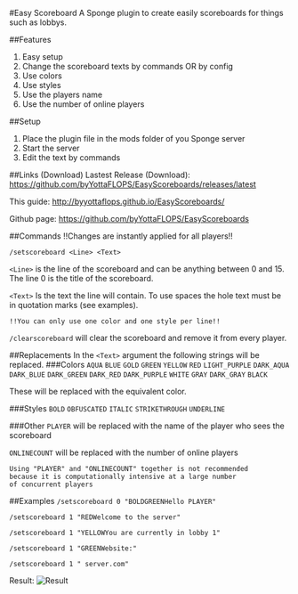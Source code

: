 #Easy Scoreboard
A Sponge plugin to create easily scoreboards
for things such as lobbys.

##Features
1. Easy setup
2. Change the scoreboard texts by commands OR by config
3. Use colors
4. Use styles
5. Use the players name
6. Use the number of online players

##Setup
1. Place the plugin file in the mods folder
of you Sponge server
2. Start the server
3. Edit the text by commands

##Links (Download)
Lastest Release (Download): https://github.com/byYottaFLOPS/EasyScoreboards/releases/latest

This guide: http://byyottaflops.github.io/EasyScoreboards/

Github page: https://github.com/byYottaFLOPS/EasyScoreboards

##Commands
    !!Changes are instantly applied for all players!!

`/setscoreboard <Line> <Text>`

`<Line>` is the line of the scoreboard and can be anything between 0 and 15. The line 0 is the title of the scoreboard.

`<Text>` Is the text the line will contain. To use spaces the hole text must be in quotation marks (see examples).

    !!You can only use one color and one style per line!!

`/clearscoreboard` will clear the scoreboard and remove
it from every player.

##Replacements
In the `<Text>` argument the following strings will
be replaced.
###Colors
`AQUA`
`BLUE`
`GOLD`
`GREEN`
`YELLOW`
`RED`
`LIGHT_PURPLE`
`DARK_AQUA`
`DARK_BLUE`
`DARK_GREEN`
`DARK_RED`
`DARK_PURPLE`
`WHITE`
`GRAY`
`DARK_GRAY`
`BLACK`

These will be replaced with the equivalent color.

###Styles
`BOLD`
`OBFUSCATED`
`ITALIC`
`STRIKETHROUGH`
`UNDERLINE`

###Other
`PLAYER` will be replaced with the name of the player
who sees the scoreboard

`ONLINECOUNT` will be replaced with the number of online players

    Using "PLAYER" and "ONLINECOUNT" together is not recommended
    because it is computationally intensive at a large number
    of concurrent players

##Examples
`/setscoreboard 0 "BOLDGREENHello PLAYER"`

`/setscoreboard 1 "REDWelcome to the server"`

`/setscoreboard 1 "YELLOWYou are currently in lobby 1"`

`/setscoreboard 1 "GREENWebsite:"`

`/setscoreboard 1 " server.com"`

Result:
![Result](https://github.com/byYottaFLOPS/EasyScoreboards/blob/master/screenshots/screenshot1.png?raw=true)
